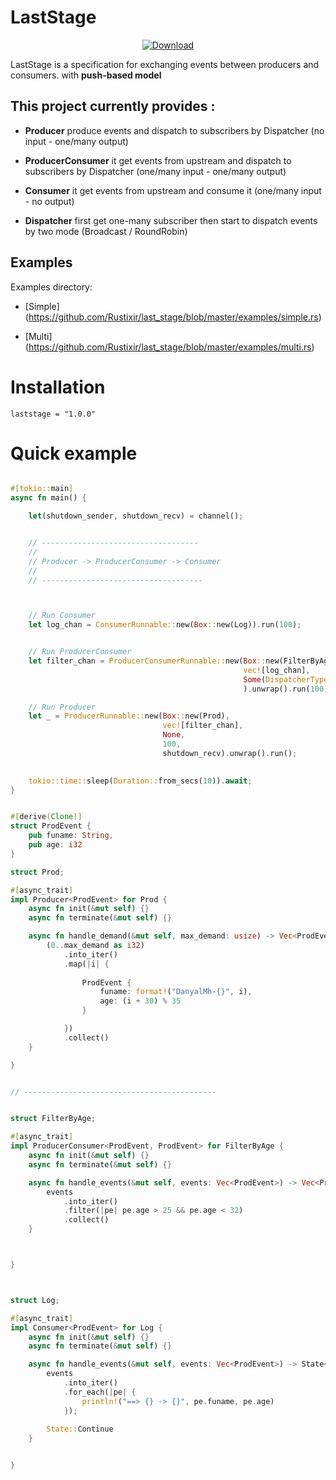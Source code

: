 
# LastStage

<div align="center">

  <!-- Downloads -->
  <a href="https://crates.io/crates/laststage">
    <img src="https://img.shields.io/crates/d/laststage.svg?style=flat-square"
      alt="Download" />
  </a>
</div>

LastStage is a specification for exchanging events between producers and consumers.
with **push-based model**


## This project currently provides :

  * **Producer** produce events and dispatch to subscribers by Dispatcher 
                   (no input - one/many output)


  * **ProducerConsumer** it get events from upstream and dispatch to subscribers by Dispatcher 
                            (one/many input - one/many output)


  * **Consumer** it get events from upstream and consume it 
                   (one/many input - no output)


  * **Dispatcher** first get one-many subscriber then start to dispatch events by two mode (Broadcast / RoundRobin)



## Examples

Examples directory:

  * [Simple]  (https://github.com/Rustixir/last_stage/blob/master/examples/simple.rs)  
                              
  * [Multi]   (https://github.com/Rustixir/last_stage/blob/master/examples/multi.rs) 
                                       


# Installation
```
laststage = "1.0.0"

```



# Quick example

```rust

#[tokio::main]
async fn main() {

    let(shutdown_sender, shutdown_recv) = channel();


    // -----------------------------------
    //
    // Producer -> ProducerConsumer -> Consumer 
    //
    // ------------------------------------



    // Run Consumer
    let log_chan = ConsumerRunnable::new(Box::new(Log)).run(100);


    // Run ProducerConsumer
    let filter_chan = ProducerConsumerRunnable::new(Box::new(FilterByAge), 
                                                    vec![log_chan], 
                                                    Some(DispatcherType::RoundRobin)
                                                    ).unwrap().run(100);

    // Run Producer
    let _ = ProducerRunnable::new(Box::new(Prod), 
                                  vec![filter_chan], 
                                  None, 
                                  100, 
                                  shutdown_recv).unwrap().run();

    
    tokio::time::sleep(Duration::from_secs(10)).await;
}


#[derive(Clone)]
struct ProdEvent {
    pub funame: String,
    pub age: i32
}

struct Prod;

#[async_trait]
impl Producer<ProdEvent> for Prod {
    async fn init(&mut self) {}
    async fn terminate(&mut self) {}

    async fn handle_demand(&mut self, max_demand: usize) -> Vec<ProdEvent> {
        (0..max_demand as i32)
            .into_iter()
            .map(|i| {
                
                ProdEvent { 
                    funame: format!("DanyalMh-{}", i), 
                    age: (i + 30) % 35 
                }

            })
            .collect()
    }

} 


// -------------------------------------------


struct FilterByAge;

#[async_trait]
impl ProducerConsumer<ProdEvent, ProdEvent> for FilterByAge {
    async fn init(&mut self) {}
    async fn terminate(&mut self) {}

    async fn handle_events(&mut self, events: Vec<ProdEvent>) -> Vec<ProdEvent> {
        events
            .into_iter()
            .filter(|pe| pe.age > 25 && pe.age < 32)
            .collect()
    }



} 



struct Log;

#[async_trait]
impl Consumer<ProdEvent> for Log {
    async fn init(&mut self) {}
    async fn terminate(&mut self) {}

    async fn handle_events(&mut self, events: Vec<ProdEvent>) -> State<ProdEvent> {
        events
            .into_iter()
            .for_each(|pe| {
                println!("==> {} -> {}", pe.funame, pe.age)
            });
        
        State::Continue
    }  


}


```
